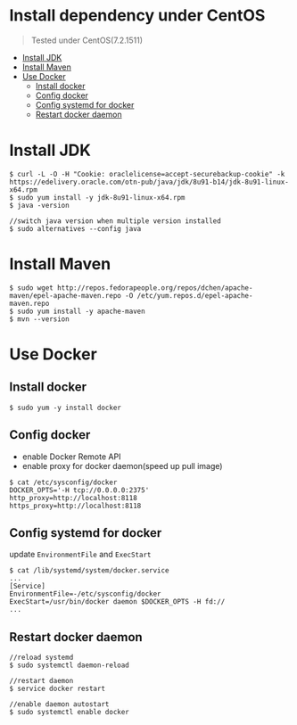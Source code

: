 Install dependency under CentOS
===============================

> Tested under CentOS(7.2.1511)

<!-- TOC depthFrom:1 depthTo:6 withLinks:1 updateOnSave:1 orderedList:0 -->

- [Install JDK](#install-jdk)
- [Install Maven](#install-maven)
- [Use Docker](#use-docker)
	- [Install docker](#install-docker)
	- [Config docker](#config-docker)
	- [Config systemd for docker](#config-systemd-for-docker)
	- [Restart docker daemon](#restart-docker-daemon)

<!-- /TOC -->

# Install JDK

```
$ curl -L -O -H "Cookie: oraclelicense=accept-securebackup-cookie" -k https://edelivery.oracle.com/otn-pub/java/jdk/8u91-b14/jdk-8u91-linux-x64.rpm
$ sudo yum install -y jdk-8u91-linux-x64.rpm
$ java -version

//switch java version when multiple version installed
$ sudo alternatives --config java
```


# Install Maven

```
$ sudo wget http://repos.fedorapeople.org/repos/dchen/apache-maven/epel-apache-maven.repo -O /etc/yum.repos.d/epel-apache-maven.repo
$ sudo yum install -y apache-maven
$ mvn --version
```


# Use Docker

## Install docker

```
$ sudo yum -y install docker
```

## Config docker

- enable Docker Remote API
- enable proxy for docker daemon(speed up pull image)

```
$ cat /etc/sysconfig/docker
DOCKER_OPTS='-H tcp://0.0.0.0:2375'
http_proxy=http://localhost:8118
https_proxy=http://localhost:8118
```

## Config systemd for docker

update `EnvironmentFile` and `ExecStart`

```
$ cat /lib/systemd/system/docker.service
...
[Service]
EnvironmentFile=-/etc/sysconfig/docker
ExecStart=/usr/bin/docker daemon $DOCKER_OPTS -H fd://
...
```

## Restart docker daemon
```
//reload systemd
$ sudo systemctl daemon-reload

//restart daemon
$ service docker restart

//enable daemon autostart
$ sudo systemctl enable docker
```
